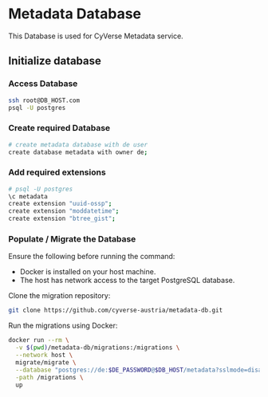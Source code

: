# Metadata Database

This Database is used for CyVerse Metadata service.

## Initialize database

### Access Database

```bash
ssh root@DB_HOST.com
psql -U postgres
```

### Create required Database

```bash
# create metadata database with de user
create database metadata with owner de;
```

### Add required extensions

```bash
# psql -U postgres
\c metadata
create extension "uuid-ossp";
create extension "moddatetime";
create extension "btree_gist";
```

### Populate / Migrate the Database

Ensure the following before running the command:
- Docker is installed on your host machine.
- The host has network access to the target PostgreSQL database.

Clone the migration repository:

```bash
git clone https://github.com/cyverse-austria/metadata-db.git
```

Run the migrations using Docker:

```bash
docker run --rm \
  -v $(pwd)/metadata-db/migrations:/migrations \
  --network host \
  migrate/migrate \
  --database "postgres://de:$DE_PASSWORD@$DB_HOST/metadata?sslmode=disable" \
  -path /migrations \
  up
```
